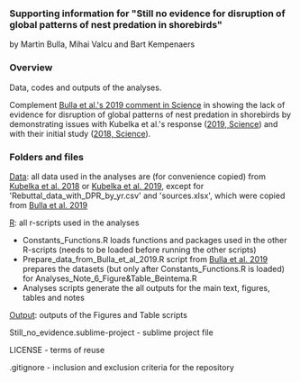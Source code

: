 ### Supporting information for "**Still no evidence for disruption of global patterns of nest predation in shorebirds**"

by Martin Bulla, Mihai Valcu and Bart Kempenaers

### **Overview**

Data, codes and outputs of the analyses. 

Complement [Bulla et al.'s 2019 comment in Science](https://science.sciencemag.org/content/364/6445/eaaw8529) in showing the lack of evidence for disruption of global patterns of nest predation in shorebirds by demonstrating issues with Kubelka et al.'s response ([2019, Science](https://science.sciencemag.org/content/364/6445/eaaw9893)) and with their initial study ([2018, Science](https://science.sciencemag.org/content/362/6415/680)).

### **Folders and files**

[Data](Data/): all data used in the analyses are (for convenience copied) from [Kubelka et al. 2018](https://doi.org/10.5061/dryad.45g90h4) or [Kubelka et al. 2019](https://osf.io/46bt3/), except for 'Rebuttal_data_with_DPR_by_yr.csv' and 'sources.xlsx', which were copied from [Bulla et al. 2019](https://osf.io/x8fs6/)

[R](R/): all r-scripts used in the analyses
- Constants_Functions.R loads functions and packages used in the other R-scripts (needs to be loaded before running the other scripts)
- Prepare_data_from_Bulla_et_al_2019.R script from [Bulla et al. 2019](https://osf.io/x8fs6/) prepares the datasets (but only after Constants_Functions.R is loaded) for Analyses_Note_6_Figure&Table_Beintema.R
- Analyses scripts generate the all outputs for the main text, figures, tables and notes

[Output](Output/): outputs of the Figures and Table scripts

Still_no_evidence.sublime-project - sublime project file

LICENSE - terms of reuse

.gitignore - inclusion and exclusion criteria for the repository